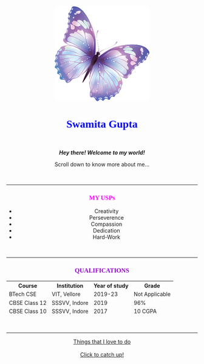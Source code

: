 
<html lang="en" dir="ltr">
  <head>
    <meta charset="utf-8">
    <title>Swamita Gupta</title>
  </head>
  <center>
  <body background="img.png">
  <img src="btf.png" alt="Butterfly Image" style="width:250px;height:250px">
  <h1><font color='blue' face='Algerian'>Swamita Gupta</font></h1>
    
<br>
<p><em><strong>Hey there! Welcome to my world!</strong></em></p>
<p>Scroll down to know more about me...</p>
<br>
<hr>
<h3><font color="magenta" face='brush script mt'>MY USPs</font></h3>
<ul>
  <li>Creativity</li>
  <li>Perseverence</li>
  <li>Compassion</li>
  <li>Dedication</li>
  <li>Hard-Work</li>
</ul>
<br>
<hr>
<h3><font color='darkviolet' face='Brush Script mt'>QUALIFICATIONS</font>
</h3>
<table cellspacing='20'>
  <thead>
    <tr>
      <th>Course</th>
      <th>Institution</th>
      <th>Year of study</th>
      <th>Grade</th>
    </tr>
    <tr>
      <td>BTech CSE</td>
      <td>VIT, Vellore</td>
      <td>2019-23</td>
      <td>Not Applicable</td>
    </tr>
    <tr>
      <td>CBSE Class 12</td>
      <td>SSSVV, Indore</td>
      <td>2019</td>
      <td>96%</td>
    </tr>
    <tr>
      <td>CBSE Class 10</td>
      <td>SSSVV, Indore</td>
      <td>2017</td>
      <td>10 CGPA</td>
    </tr>
  </thead>
</table>
<br>
<hr>
<a href="hobbies.html">Things that I love to do</a>
<br>
<br>
<a href="contact.html">Click to catch up!</a>
  </body>

